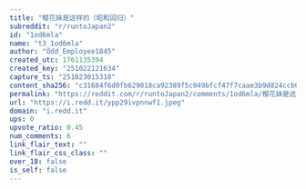 ```yaml
---
title: "樱花妹是这样的（昭和回归）"
subreddit: "r/runtoJapan2"
id: "1od6mla"
name: "t3_1od6mla"
author: "Odd_Employee1845"
created_utc: 1761135394
created_key: "251022121634"
capture_ts: "251023015318"
content_sha256: "c31684f6d0fb629018ca92389f5c049bfcf47f7caae3b9d824ccb6c028e4e626"
permalink: "https://reddit.com/r/runtoJapan2/comments/1od6mla/樱花妹是这样的昭和回归/"
url: "https://i.redd.it/ypp29ivpnnwf1.jpeg"
domain: "i.redd.it"
ups: 0
upvote_ratio: 0.45
num_comments: 6
link_flair_text: ""
link_flair_css_class: ""
over_18: false
is_self: false
---
```



